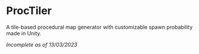 # ProcTiler
A tile-based procedural map generator with customizable spawn probability made in Unity.  
  
*Incomplete as of 13/03/2023*
